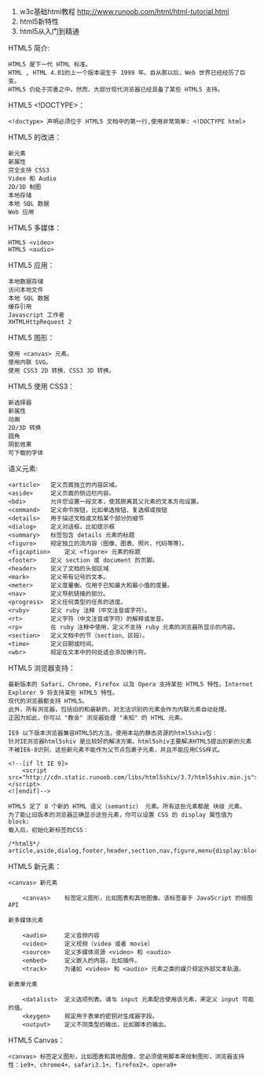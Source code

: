1. w3c基础html教程 http://www.runoob.com/html/html-tutorial.html
2. html5新特性
3. html5从入门到精通

HTML5 简介:

    HTML5 是下一代 HTML 标准。
    HTML , HTML 4.01的上一个版本诞生于 1999 年。自从那以后，Web 世界已经经历了巨变。
    HTML5 仍处于完善之中。然而，大部分现代浏览器已经具备了某些 HTML5 支持。

HTML5 <!DOCTYPE>：

    <!doctype> 声明必须位于 HTML5 文档中的第一行,使用非常简单: <!DOCTYPE html>

HTML5 的改进：

    新元素
    新属性
    完全支持 CSS3
    Video 和 Audio
    2D/3D 制图
    本地存储
    本地 SQL 数据
    Web 应用

HTML5 多媒体：

    HTML5 <video>
    HTML5 <audio>

HTML5 应用：

    本地数据存储
    访问本地文件
    本地 SQL 数据
    缓存引用
    Javascript 工作者
    XHTMLHttpRequest 2

HTML5 图形：

    使用 <canvas> 元素。
    使用内联 SVG。
    使用 CSS3 2D 转换、CSS3 3D 转换。

HTML5 使用 CSS3：

    新选择器
    新属性
    动画
    2D/3D 转换
    圆角
    阴影效果
    可下载的字体

语义元素:

    <article>	定义页面独立的内容区域。
    <aside>	    定义页面的侧边栏内容。
    <bdi>	    允许您设置一段文本，使其脱离其父元素的文本方向设置。
    <command>	定义命令按钮，比如单选按钮、复选框或按钮
    <details>	用于描述文档或文档某个部分的细节
    <dialog>	定义对话框，比如提示框
    <summary>	标签包含 details 元素的标题
    <figure>	规定独立的流内容（图像、图表、照片、代码等等）。
    <figcaption>	定义 <figure> 元素的标题
    <footer>	定义 section 或 document 的页脚。
    <header>	定义了文档的头部区域
    <mark>	    定义带有记号的文本。
    <meter>	    定义度量衡。仅用于已知最大和最小值的度量。
    <nav>	    定义导航链接的部分。
    <progress>	定义任何类型的任务的进度。
    <ruby>	    定义 ruby 注释（中文注音或字符）。
    <rt>	    定义字符（中文注音或字符）的解释或发音。
    <rp>	    在 ruby 注释中使用，定义不支持 ruby 元素的浏览器所显示的内容。
    <section>	定义文档中的节（section、区段）。
    <time>	    定义日期或时间。
    <wbr>	    规定在文本中的何处适合添加换行符。

HTML5 浏览器支持：

    最新版本的 Safari、Chrome、Firefox 以及 Opera 支持某些 HTML5 特性。Internet Explorer 9 将支持某些 HTML5 特性。
    现代的浏览器都支持 HTML5。
    此外，所有浏览器，包括旧的和最新的，对无法识别的元素会作为内联元素自动处理。
    正因为如此，你可以 "教会" 浏览器处理 "未知" 的 HTML 元素。
    
    IE9 以下版本浏览器兼容HTML5的方法，使用本站的静态资源的html5shiv包：
    针对IE浏览器html5shiv 是比较好的解决方案。html5shiv主要解决HTML5提出的新的元素不被IE6-8识别，这些新元素不能作为父节点包裹子元素，并且不能应用CSS样式。

    <!--[if lt IE 9]>
        <script src="http://cdn.static.runoob.com/libs/html5shiv/3.7/html5shiv.min.js"></script>
    <![endif]-->

    HTML5 定了 8 个新的 HTML 语义（semantic） 元素。所有这些元素都是 块级 元素。
    为了能让旧版本的浏览器正确显示这些元素，你可以设置 CSS 的 display 属性值为 block:
    载入后，初始化新标签的CSS：

    /*html5*/
    article,aside,dialog,footer,header,section,nav,figure,menu{display:block}


HTML5 新元素：

    <canvas> 新元素

        <canvas>	标签定义图形，比如图表和其他图像。该标签基于 JavaScript 的绘图 API

    新多媒体元素

        <audio>	    定义音频内容
        <video>	    定义视频（video 或者 movie）
        <source>	定义多媒体资源 <video> 和 <audio>
        <embed>	    定义嵌入的内容，比如插件。
        <track>	    为诸如 <video> 和 <audio> 元素之类的媒介规定外部文本轨道。

    新表单元素

        <datalist>	定义选项列表。请与 input 元素配合使用该元素，来定义 input 可能的值。
        <keygen>	规定用于表单的密钥对生成器字段。
        <output>	定义不同类型的输出，比如脚本的输出。

HTML5 Canvas：

    <canvas> 标签定义图形，比如图表和其他图像，您必须使用脚本来绘制图形，浏览器支持性：ie9+、chrome4+、safari3.1+、firefox2+、opera9+